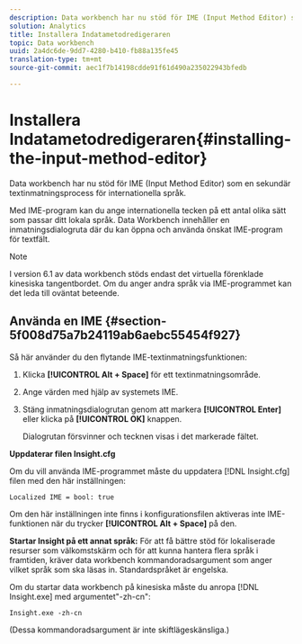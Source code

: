 ```yaml
---
description: Data workbench har nu stöd för IME (Input Method Editor) som en sekundär textinmatningsprocess för internationella språk.
solution: Analytics
title: Installera Indatametodredigeraren
topic: Data workbench
uuid: 2a4dc6de-9dd7-4280-b410-fb88a135fe45
translation-type: tm+mt
source-git-commit: aec1f7b14198cdde91f61d490a235022943bfedb

---
```



# Installera Indatametodredigeraren{#installing-the-input-method-editor}

Data workbench har nu stöd för IME (Input Method Editor) som en sekundär textinmatningsprocess för internationella språk.

Med IME-program kan du ange internationella tecken på ett antal olika sätt som passar ditt lokala språk. Data Workbench innehåller en inmatningsdialogruta där du kan öppna och använda önskat IME-program för textfält.

>[!NOTE]
>
>I version 6.1 av data workbench stöds endast det virtuella förenklade kinesiska tangentbordet. Om du anger andra språk via IME-programmet kan det leda till oväntat beteende.

## Använda en IME {#section-5f008d75a7b24119ab6aebc55454f927}

Så här använder du den flytande IME-textinmatningsfunktionen:

1. Klicka **[!UICONTROL Alt + Space]** för ett textinmatningsområde.
1. Ange värden med hjälp av systemets IME.
1. Stäng inmatningsdialogrutan genom att markera **[!UICONTROL Enter]** eller klicka på **[!UICONTROL OK]** knappen.

   Dialogrutan försvinner och tecknen visas i det markerade fältet.

**Uppdaterar filen Insight.cfg**

Om du vill använda IME-programmet måste du uppdatera [!DNL Insight.cfg] filen med den här inställningen:

```
Localized IME = bool: true
```

Om den här inställningen inte finns i konfigurationsfilen aktiveras inte IME-funktionen när du trycker **[!UICONTROL Alt + Space]** på den.

**Startar Insight på ett annat språk:** För att få bättre stöd för lokaliserade resurser som välkomstskärm och för att kunna hantera flera språk i framtiden, kräver data workbench kommandoradsargument som anger vilket språk som ska läsas in. Standardspråket är engelska.

Om du startar data workbench på kinesiska måste du anropa [!DNL Insight.exe] med argumentet&quot;-zh-cn&quot;:

```
Insight.exe -zh-cn
```

(Dessa kommandoradsargument är inte skiftlägeskänsliga.)
